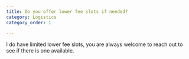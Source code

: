 ```yaml
---
title: Do you offer lower fee slots if needed?
category: Logistics
category_order: 1

---
```

I do have limited lower fee slots, you are always welcome to reach out to see if there is one available.